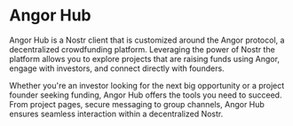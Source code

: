 # Angor Hub
Angor Hub is a Nostr client that is customized around the Angor protocol, a decentralized crowdfunding platform. Leveraging the power of Nostr the platform allows you to explore projects that are raising funds using Angor, engage with investors, and connect directly with founders.

Whether you're an investor looking for the next big opportunity or a project founder seeking funding, Angor Hub offers the tools you need to succeed. From project pages, secure messaging to group channels, Angor Hub ensures seamless interaction within a decentralized Nostr.
